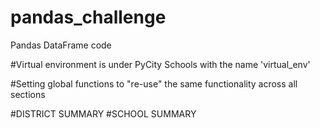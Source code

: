 # pandas_challenge
Pandas DataFrame code

#Virtual environment is under PyCity Schools with the name 'virtual_env'

#Setting global functions to "re-use" the same functionality across all sections


#DISTRICT SUMMARY
#SCHOOL SUMMARY
